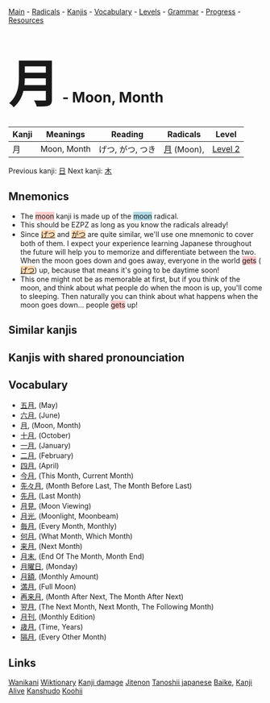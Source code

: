 <style> bigfont {font-size: 100px}</style>
[Main](../README.md) -
[Radicals](../radicals.md) -
[Kanjis](../kanjis.md) -
[Vocabulary](../vocabulary.md) -
[Levels](../levels.md) -
[Grammar](../grammar.md) - 
[Progress](../progress.md) -
[Resources](../resources.md)
# <bigfont> 月</bigfont> - Moon, Month 

| Kanji | Meanings | Reading | Radicals | Level |
| --- | --- | --- | --- | --- |
| 月 | Moon, Month | げつ, がつ, つき | [月](../radicals/月.md) (Moon),  | [Level 2](../levels/wk_level2.md) |

Previous kanji: [日](日.md) Next kanji: [木](木.md) 

## Mnemonics
 * The <span style="background-color:#ffcccb"> moon</span> kanji is made up of the <span style="background-color:#ADD8E6"> moon</span> radical.
* This should be EZPZ as long as you know the radicals already!
* Since <span style="background-color:#fed8b1"> [げつ](https://jisho.org/search/げつ)</span> and <span style="background-color:#fed8b1"> [がつ](https://jisho.org/search/がつ)</span> are quite similar, we'll use one mnemonic to cover both of them. I expect your experience learning Japanese throughout the future will help you to memorize and differentiate between the two. When the moon goes down and goes away, everyone in the world <span style="background-color:#ffcccb"> gets</span> (<span style="background-color:#fed8b1"> [げつ](https://jisho.org/search/げつ)</span>) up, because that means it's going to be daytime soon!
* This one might not be as memorable at first, but if you think of the moon, and think about what people do when the moon is up, you'll come to sleeping. Then naturally you can think about what happens when the moon goes down... people <span style="background-color:#ffcccb"> gets</span> up!


## Similar kanjis
 


## Kanjis with shared pronounciation
 


## Vocabulary
 * [五月](../vocabulary/月.md), (May)
* [六月](../vocabulary/月.md), (June)
* [月](../vocabulary/月.md), (Moon, Month)
* [十月](../vocabulary/月.md), (October)
* [一月](../vocabulary/月.md), (January)
* [二月](../vocabulary/月.md), (February)
* [四月](../vocabulary/月.md), (April)
* [今月](../vocabulary/月.md), (This Month, Current Month)
* [先々月](../vocabulary/月.md), (Month Before Last, The Month Before Last)
* [先月](../vocabulary/月.md), (Last Month)
* [月見](../vocabulary/月.md), (Moon Viewing)
* [月光](../vocabulary/月.md), (Moonlight, Moonbeam)
* [毎月](../vocabulary/月.md), (Every Month, Monthly)
* [何月](../vocabulary/月.md), (What Month, Which Month)
* [来月](../vocabulary/月.md), (Next Month)
* [月末](../vocabulary/月.md), (End Of The Month, Month End)
* [月曜日](../vocabulary/月.md), (Monday)
* [月額](../vocabulary/月.md), (Monthly Amount)
* [満月](../vocabulary/月.md), (Full Moon)
* [再来月](../vocabulary/月.md), (Month After Next, The Month After Next)
* [翌月](../vocabulary/月.md), (The Next Month, Next Month, The Following Month)
* [月刊](../vocabulary/月.md), (Monthly Edition)
* [歳月](../vocabulary/月.md), (Time, Years)
* [隔月](../vocabulary/月.md), (Every Other Month)




## Links 


[Wanikani](https://www.wanikani.com/kanji/月)
[Wiktionary](https://en.wiktionary.org/wiki/月)
[Kanji damage](http://www.kanjidamage.com/kanji/search?utf8=✓&q=月)
[Jitenon](https://jitenon.com/kanji/月)
[Tanoshii japanese](https://www.tanoshiijapanese.com/dictionary/kanji.cfm?k=月)
[Baike](https://baike.baidu.com/item/月),
[Kanji Alive](https://app.kanjialive.com/月)
[Kanshudo](https://www.kanshudo.com/searchmn?q=月)
[Koohii](https://kanji.koohii.com/study/kanji/月)
